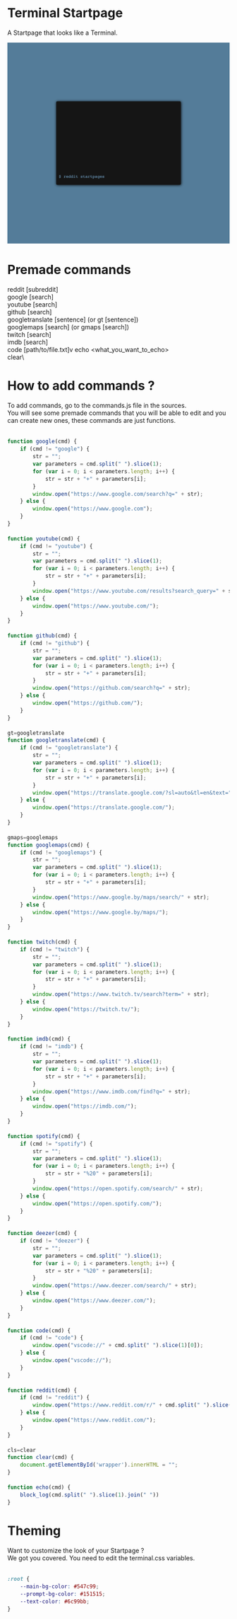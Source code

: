 # Terminal Startpage

A Startpage that looks like a Terminal.

![](preview.png)

# Premade commands

reddit [subreddit]\
google [search]\
youtube [search]\
github [search]\
googletranslate [sentence] (or gt [sentence])\
googlemaps [search] (or gmaps [search])\
twitch [search]\
imdb [search]\
code [path/to/file.txt]v
echo <what_you_want_to_echo>\
clear\

# How to add commands ?

To add commands, go to the commands.js file in the sources.\
You will see some premade commands that you will be able to edit and you can create new ones, these commands are just functions.

```js

function google(cmd) {
    if (cmd != "google") {
        str = "";
        var parameters = cmd.split(" ").slice(1);
        for (var i = 0; i < parameters.length; i++) {
            str = str + "+" + parameters[i];
        }
        window.open("https://www.google.com/search?q=" + str);
    } else {
        window.open("https://www.google.com");
    }
}

function youtube(cmd) {
    if (cmd != "youtube") {
        str = "";
        var parameters = cmd.split(" ").slice(1);
        for (var i = 0; i < parameters.length; i++) {
            str = str + "+" + parameters[i];
        }
        window.open("https://www.youtube.com/results?search_query=" + str);
    } else {
        window.open("https://www.youtube.com/");
    }
}

function github(cmd) {
    if (cmd != "github") {
        str = "";
        var parameters = cmd.split(" ").slice(1);
        for (var i = 0; i < parameters.length; i++) {
            str = str + "+" + parameters[i];
        }
        window.open("https://github.com/search?q=" + str);
    } else {
        window.open("https://github.com/");
    }
}

gt=googletranslate
function googletranslate(cmd) {
    if (cmd != "googletranslate") {
        str = "";
        var parameters = cmd.split(" ").slice(1);
        for (var i = 0; i < parameters.length; i++) {
            str = str + "+" + parameters[i];
        }
        window.open("https://translate.google.com/?sl=auto&tl=en&text=" + str + "&op=translate");
    } else {
        window.open("https://translate.google.com/");
    }
}

gmaps=googlemaps
function googlemaps(cmd) {
    if (cmd != "googlemaps") {
        str = "";
        var parameters = cmd.split(" ").slice(1);
        for (var i = 0; i < parameters.length; i++) {
            str = str + "+" + parameters[i];
        }
        window.open("https://www.google.by/maps/search/" + str);
    } else {
        window.open("https://www.google.by/maps/");
    }
}

function twitch(cmd) {
    if (cmd != "twitch") {
        str = "";
        var parameters = cmd.split(" ").slice(1);
        for (var i = 0; i < parameters.length; i++) {
            str = str + "+" + parameters[i];
        }
        window.open("https://www.twitch.tv/search?term=" + str);
    } else {
        window.open("https://twitch.tv/");
    }
}

function imdb(cmd) {
    if (cmd != "imdb") {
        str = "";
        var parameters = cmd.split(" ").slice(1);
        for (var i = 0; i < parameters.length; i++) {
            str = str + "+" + parameters[i];
        }
        window.open("https://www.imdb.com/find?q=" + str);
    } else {
        window.open("https://imdb.com/");
    }
}

function spotify(cmd) {
    if (cmd != "spotify") {
        str = "";
        var parameters = cmd.split(" ").slice(1);
        for (var i = 0; i < parameters.length; i++) {
            str = str + "%20" + parameters[i];
        }
        window.open("https://open.spotify.com/search/" + str);
    } else {
        window.open("https://open.spotify.com/");
    }
}

function deezer(cmd) {
    if (cmd != "deezer") {
        str = "";
        var parameters = cmd.split(" ").slice(1);
        for (var i = 0; i < parameters.length; i++) {
            str = str + "%20" + parameters[i];
        }
        window.open("https://www.deezer.com/search/" + str);
    } else {
        window.open("https://www.deezer.com/");
    }
}

function code(cmd) {
    if (cmd != "code") {
        window.open("vscode://" + cmd.split(" ").slice(1)[0]);
    } else {
        window.open("vscode://");
    }
}

function reddit(cmd) {
    if (cmd != "reddit") {
        window.open("https://www.reddit.com/r/" + cmd.split(" ").slice(1)[0]);
    } else {
        window.open("https://www.reddit.com/");
    }
}

cls=clear
function clear(cmd) {
    document.getElementById('wrapper').innerHTML = "";
}

function echo(cmd) {
    block_log(cmd.split(" ").slice(1).join(" "))
}

```

# Theming

Want to customize the look of your Startpage ?\
We got you covered. You need to edit the terminal.css variables.

```css

:root {
    --main-bg-color: #547c99;
    --prompt-bg-color: #151515;
    --text-color: #6c99bb;
}

```
